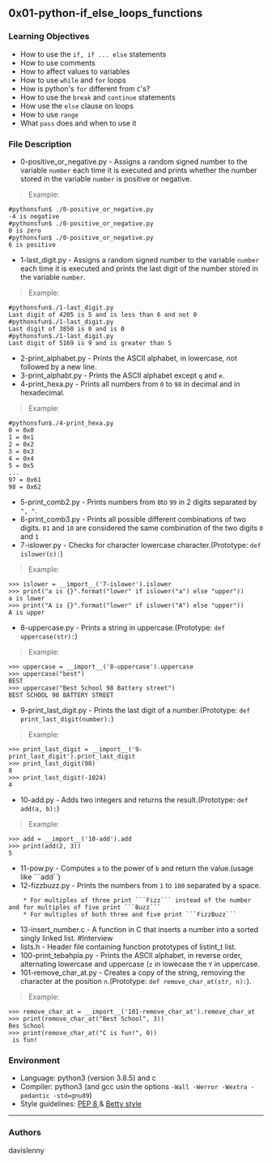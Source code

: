 ## 0x01-python-if_else_loops_functions

### Learning Objectives
* How to use the ```if, if ... else``` statements
* How to use comments
* How to affect values to variables
* How to use ```while``` and ```for``` loops
* How is python's ```for``` different from ```C```'s?
* How to use the ```break``` and ```continue``` statements
* How use the ```else``` clause on loops
* How to use ```range```
* What ```pass``` does and when to use it

### File Description
* 0-positive_or_negative.py - Assigns a random signed number to the variable ```number``` each time it is executed and prints whether the number stored in the variable ```number``` is positive or negative. 
> Example:
```
#pythonsfun$ ./0-positive_or_negative.py
-4 is negative
#pythonsfun$ ./0-positive_or_negative.py
0 is zero
#pythonsfun$ ./0-positive_or_negative.py
6 is positive
```
* 1-last_digit.py - Assigns a random signed number to the variable ```number``` each time it is executed and prints the last digit of the number stored in the variable ```number```.
> Example:
```
#pythonsfun$./1-last_digit.py
Last digit of 4205 is 5 and is less than 6 and not 0
#pythonsfun$./1-last_digit.py
Last digit of 3850 is 0 and is 0
#pythonsfun$./1-last_digit.py
Last digit of 5169 is 9 and is greater than 5
```
* 2-print_alphabet.py - Prints the ASCII alphabet, in lowercase, not followed by a new line.
* 3-print_alphabt.py - Prints the ASCII alphabet except ```q``` and ```e```.
* 4-print_hexa.py - Prints all numbers from ```0``` to ```98``` in decimal and in hexadecimal.
> Example:
```
#pythonsfun$./4-print_hexa.py
0 = 0x0
1 = 0x1
2 = 0x2
3 = 0x3
4 = 0x4
5 = 0x5
...
97 = 0x61
98 = 0x62
```
* 5-print_comb2.py - Prints numbers from ```0```to ```99``` in 2 digits separated by ```", "```.
* 6-print_comb3.py - Prints all possible different combinations of two digits. ```01``` and ```10``` are considered the same combination of the two digits ```0``` and ```1```
* 7-islower.py - Checks for character lowercase character.(Prototype: ```def islower(c):```)
> Example:
```
>>> islower = __import__('7-islower').islower
>>> print("a is {}".format("lower" if islower("a") else "upper"))
a is lower
>>> print("A is {}".format("lower" if islower("A") else "upper"))
A is upper
```
* 8-uppercase.py - Prints a string in uppercase.(Prototype: ```def uppercase(str):```)
> Example:
```
>>> uppercase = __import__('8-uppercase').uppercase
>>> uppercase("best")
BEST
>>> uppercase("Best School 98 Battery street")
BEST SCHOOL 98 BATTERY STREET
```
* 9-print_last_digit.py - Prints the last digit of a number.(Prototype: ```def print_last_digit(number):```)
> Example:
```
>>> print_last_digit = __import__('9-print_last_digit').print_last_digit
>>> print_last_digit(98)
8
>>> print_last_digit(-1024)
4
```
* 10-add.py - Adds two integers and returns the result.(Prototype: ```def add(a, b):```)
> Example:
```
>>> add = __import__('10-add').add
>>> print(add(2, 3))
5
```
* 11-pow.py - Computes ```a``` to the power of ```b``` and return the value.(usage like ```add``)
* 12-fizzbuzz.py - Prints the numbers from ```1``` to ```100``` separated by a space.
```
	* For multiples of three print ```Fizz``` instead of the number and for multiples of five print ```Buzz```
	* For multiples of both three and five print ```FizzBuzz```
```
* 13-insert_number.c - A function in C that inserts a number into a sorted singly linked list. #Interview
* lists.h - Header file containing function prototypes of listint_t list.
* 100-print_tebahpla.py - Prints the ASCII alphabet, in reverse order, alternating lowercase and uppercase (```z``` in lowecase the ```Y``` in uppercase.
* 101-remove_char_at.py - Creates a copy of the string, removing the character at the position ```n```.(Prototype: ```def remove_char_at(str, n):```).
> Example:
```
>>> remove_char_at = __import__('101-remove_char_at').remove_char_at
>>> print(remove_char_at("Best School", 3))
Bes School
>>> print(remove_char_at("C is fun!", 0))
 is fun!
```
### Environment
* Language: python3 (version 3.8.5) and c
* Compiler: python3 (and gcc usin the options ```-Wall -Werror -Wextra -pedantic -std=gnu89```)
* Style guidelines: [PEP 8 ](https://peps.python.org/pep-0008/) & [Betty style](https://github.com/holbertonschool/Betty/wiki)

---
### Authors
davislenny







